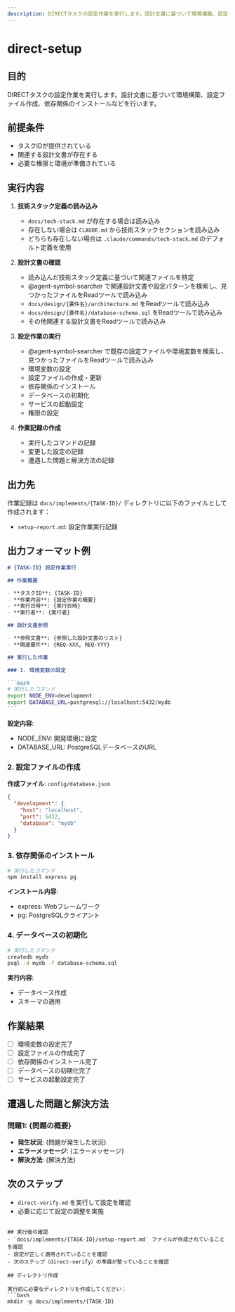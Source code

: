 ```yaml
---
description: DIRECTタスクの設定作業を実行します。設計文書に基づいて環境構築、設定ファイル作成、依存関係のインストールなどを行います。
---
```


# direct-setup

## 目的

DIRECTタスクの設定作業を実行します。設計文書に基づいて環境構築、設定ファイル作成、依存関係のインストールなどを行います。

## 前提条件

- タスクIDが提供されている
- 関連する設計文書が存在する
- 必要な権限と環境が準備されている

## 実行内容

1. **技術スタック定義の読み込み**
   - `docs/tech-stack.md` が存在する場合は読み込み
   - 存在しない場合は `CLAUDE.md` から技術スタックセクションを読み込み  
   - どちらも存在しない場合は `.claude/commands/tech-stack.md` のデフォルト定義を使用

2. **設計文書の確認**
   - 読み込んだ技術スタック定義に基づいて関連ファイルを特定
   - @agent-symbol-searcher で関連設計文書や設定パターンを検索し、見つかったファイルをReadツールで読み込み
   - `docs/design/{要件名}/architecture.md` をReadツールで読み込み
   - `docs/design/{要件名}/database-schema.sql` をReadツールで読み込み
   - その他関連する設計文書をReadツールで読み込み

3. **設定作業の実行**
   - @agent-symbol-searcher で既存の設定ファイルや環境変数を検索し、見つかったファイルをReadツールで読み込み
   - 環境変数の設定
   - 設定ファイルの作成・更新
   - 依存関係のインストール
   - データベースの初期化
   - サービスの起動設定
   - 権限の設定

4. **作業記録の作成**
   - 実行したコマンドの記録
   - 変更した設定の記録
   - 遭遇した問題と解決方法の記録

## 出力先

作業記録は `docs/implements/{TASK-ID}/` ディレクトリに以下のファイルとして作成されます：
- `setup-report.md`: 設定作業実行記録

## 出力フォーマット例

````markdown
# {TASK-ID} 設定作業実行

## 作業概要

- **タスクID**: {TASK-ID}
- **作業内容**: {設定作業の概要}
- **実行日時**: {実行日時}
- **実行者**: {実行者}

## 設計文書参照

- **参照文書**: {参照した設計文書のリスト}
- **関連要件**: {REQ-XXX, REQ-YYY}

## 実行した作業

### 1. 環境変数の設定

```bash
# 実行したコマンド
export NODE_ENV=development
export DATABASE_URL=postgresql://localhost:5432/mydb
```
````

**設定内容**:

- NODE_ENV: 開発環境に設定
- DATABASE_URL: PostgreSQLデータベースのURL

### 2. 設定ファイルの作成

**作成ファイル**: `config/database.json`

```json
{
  "development": {
    "host": "localhost",
    "port": 5432,
    "database": "mydb"
  }
}
```

### 3. 依存関係のインストール

```bash
# 実行したコマンド
npm install express pg
```

**インストール内容**:

- express: Webフレームワーク
- pg: PostgreSQLクライアント

### 4. データベースの初期化

```bash
# 実行したコマンド
createdb mydb
psql -d mydb -f database-schema.sql
```

**実行内容**:

- データベース作成
- スキーマの適用

## 作業結果

- [ ] 環境変数の設定完了
- [ ] 設定ファイルの作成完了
- [ ] 依存関係のインストール完了
- [ ] データベースの初期化完了
- [ ] サービスの起動設定完了

## 遭遇した問題と解決方法

### 問題1: {問題の概要}

- **発生状況**: {問題が発生した状況}
- **エラーメッセージ**: {エラーメッセージ}
- **解決方法**: {解決方法}

## 次のステップ

- `direct-verify.md` を実行して設定を確認
- 必要に応じて設定の調整を実施

```

## 実行後の確認
- `docs/implements/{TASK-ID}/setup-report.md` ファイルが作成されていることを確認
- 設定が正しく適用されていることを確認
- 次のステップ（direct-verify）の準備が整っていることを確認

## ディレクトリ作成

実行前に必要なディレクトリを作成してください：
```bash
mkdir -p docs/implements/{TASK-ID}
```
```
